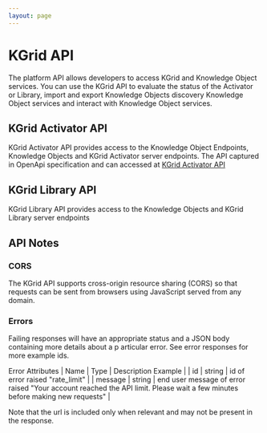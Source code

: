 ```yaml
---
layout: page
---
```

# KGrid API

The platform API allows developers to access KGrid and Knowledge Object services.
You can use the KGrid API to evaluate the status of the Activator or Library, import and export Knowledge Objects
discovery Knowledge Object services and interact with Knowledge Object services.

## KGrid Activator API
KGrid Activator API provides access to the Knowledge Object Endpoints, Knowledge Objects and
KGrid Activator server endpoints. The API captured in OpenApi specification and can accessed  at
[KGrid Activator API](./swagger)


## KGrid Library API
KGrid Library API provides access to the Knowledge Objects and KGrid Library server endpoints

## API Notes

### CORS
The KGrid API supports cross-origin resource sharing (CORS) so that requests can be sent from browsers
using JavaScript served from any domain.

### Errors
Failing responses will have an appropriate status and a JSON body containing more details about a p
articular error. See error responses for more example ids.

Error Attributes
| Name	    | Type	  | Description	Example |
| id	      | string	| id of error raised	"rate_limit" |
| message	  | string	| end user message of error raised	"Your account reached the API limit. Please wait a few minutes before making new requests" |

Note that the url is included only when relevant and may not be present in the response.




